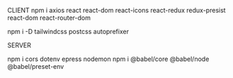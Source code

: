 CLIENT
npm i axios react react-dom react-icons react-redux redux-presist react-dom react-router-dom

npm i -D tailwindcss postcss autoprefixer

SERVER

npm i cors dotenv epress nodemon
npm i @babel/core @babel/node @babel/preset-env
